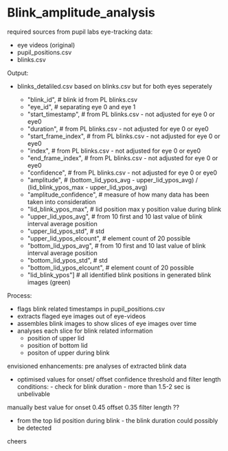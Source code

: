 # Blink_amplitude_analysis

required sources from pupil labs eye-tracking data: 
 - eye videos (original) 
 - pupil_positions.csv
 - blinks.csv 

Output: 
  - blinks_detaliled.csv based on blinks.csv but for both eyes seperately 
  
     - "blink_id",                # blink id from PL blinks.csv
     - "eye_id",                  # separating eye 0 and eye 1
     - "start_timestamp",         # from PL blinks.csv - not adjusted for eye 0 or eye0
     - "duration",                # from PL blinks.csv - not adjusted for eye 0 or eye0
     - "start_frame_index",       # from PL blinks.csv - not adjusted for eye 0 or eye0
     - "index",                   # from PL blinks.csv - not adjusted for eye 0 or eye0
     - "end_frame_index",         # from PL blinks.csv - not adjusted for eye 0 or eye0
     - "confidence",              # from PL blinks.csv - not adjusted for eye 0 or eye0
     - "amplitude",               # (bottom_lid_ypos_avg - upper_lid_ypos_avg) / (lid_blink_ypos_max - upper_lid_ypos_avg)
     - "amplitude_confidence",    # measure of how many data has been taken into consideration
     - "lid_blink_ypos_max",      # lid position max y position value during blink
     - "upper_lid_ypos_avg",      # from 10 first and 10 last value of blink interval average position
     - "upper_lid_ypos_std",      # std
     - "upper_lid_ypos_elcount",  # element count of 20 possible
     - "bottom_lid_ypos_avg",     # from 10 first and 10 last value of blink interval average position
     - "bottom_lid_ypos_std",     # std
     - "bottom_lid_ypos_elcount", # element count of 20 possible
     - "lid_blink_ypos"]          # all identified blink positions in generated blink images (green)

Process: 
- flags blink related timestamps in pupil_positions.csv 
- extracts flaged eye images out of eye-videos
- assembles blink images to show slices of eye images over time 
- analyses each slice for blink related information
    - position of upper lid 
    - position of bottom lid 
    - positon of upper during blink
 
 envisioned enhancements: pre analyses of extracted blink data 
  - optimised values for onset/ offset confidence threshold and filter length 
  conditions: - check for blink duration - more than 1.5-2 sec is unbelivable 
  
  manually best value for onset 0.45 offset 0.35 filter length ?? 
  
  - from the top lid position during blink - the blink duration could possibly be detected 
  
cheers 
